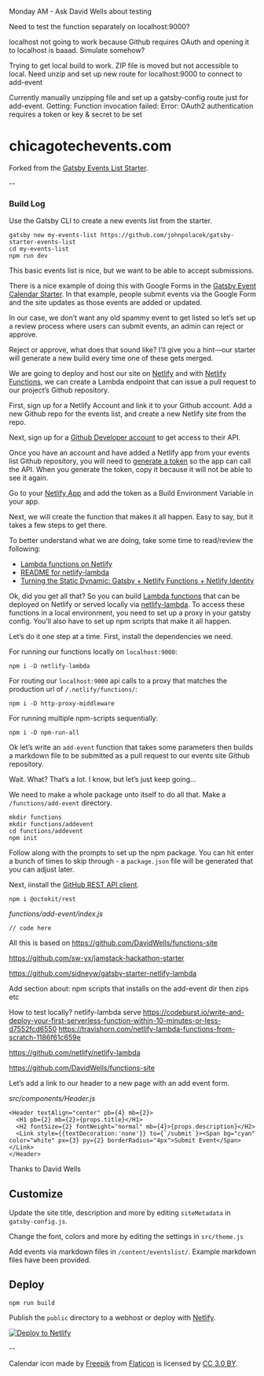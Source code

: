 Monday AM - Ask David Wells about testing

Need to test the function separately on localhost:9000?



localhost not going to work because Github requires OAuth and opening it to localhost is baaad. Simulate somehow?

Trying to get local build to work. ZIP file is moved but not accessible to local. Need unzip and set up new route for localhost:9000 to connect to add-event

Currently manually unzipping file and set up a gatsby-config route just for add-event. Getting: Function invocation failed: Error: OAuth2 authentication requires a token or key & secret to be set




# chicagotechevents.com

Forked from the [Gatsby Events List Starter](https://github.com/johnpolacek/gatsby-starter-events-list).

--

### Build Log

Use the Gatsby CLI to create a new events list from the starter.

~~~~
gatsby new my-events-list https://github.com/johnpolacek/gatsby-starter-events-list
cd my-events-list
npm run dev
~~~~

This basic events list is nice, but we want to be able to accept submissions. 

There is a nice example of doing this with Google Forms in the [Gatsby Event Calendar Starter](https://www.gatsbyjs.org/starters/EmaSuriano/gatsby-starter-event-calendar/). In that example, people submit events via the Google Form and the site updates as those events are added or updated.

In our case, we don’t want any old spammy event to get listed so let’s set up a review process where users can submit events, an admin can reject or approve. 

Reject or approve, what does that sound like? I’ll give you a hint—our starter will generate a new build every time one of these gets merged.

We are going to deploy and host our site on [Netlify](https://www.netlify.com/) and with [Netlify Functions](https://www.netlify.com/docs/functions/), we can create a Lambda endpoint that can issue a pull request to our project’s Github repository.

First, sign up for a Netlify Account and link it to your Github account. Add a new Github repo for the events list, and create a new Netlify site from the repo.

Next, sign up for a [Github Developer account](https://developer.github.com/) to get access to their API. 

Once you have an account and have added a Netlify app from your events list Github repository, you will need to [generate a token](https://github.com/settings/tokens/new) so the app can call the API. When you generate the token, copy it because it will not be able to see it again.

Go to your [Netlify App](https://app.netlify.com/sites/) and add the token as a Build Environment Variable in your app.

Next, we will create the function that makes it all happen. Easy to say, but it takes a few steps to get there.

To better understand what we are doing, take some time to read/review the following:

* [Lambda functions on Netlify](https://www.netlify.com/docs/functions/)
* [README for netlify-lambda](https://github.com/netlify/netlify-lambda)
* [Turning the Static Dynamic: Gatsby + Netlify Functions + Netlify Identity
](https://www.gatsbyjs.org/blog/2018-12-17-turning-the-static-dynamic/)

Ok, did you get all that? So you can build [Lambda functions](https://www.netlify.com/docs/functions/) that can be deployed on Netlify or served locally via [netlify-lambda](https://github.com/netlify/netlify-lambda). To access these functions in a local environment, you need to set up a proxy in your gatsby config. You’ll also have to set up npm scripts that make it all happen.

Let’s do it one step at a time. First, install the dependencies we need.

For running our functions locally on `localhost:9000`:

~~~~
npm i -D netlify-lambda
~~~~

For routing our `localhost:9000` api calls to a proxy that matches the production url of `/.netlify/functions/`:

~~~~
npm i -D http-proxy-middleware
~~~~

For running multiple npm-scripts sequentially:

~~~~
npm i -D npm-run-all
~~~~

Ok let’s write an `add-event` function that takes some parameters then builds a markdown file to be submitted as a pull request to our events site Github repository.

Wait. What? That’s a lot. I know, but let’s just keep going...

We need to make a whole package unto itself to do all that. Make a `/functions/add-event` directory.

~~~~
mkdir functions
mkdir functions/addevent
cd functions/addevent
npm init
~~~~

Follow along with the prompts to set up the npm package. You can hit enter a bunch of times to skip through - a `package.json` file will be generated that you can adjust later.

Next, iinstall the [GitHub REST API client](https://github.com/octokit/rest.js#readme).

~~~~
npm i @octokit/rest
~~~~



*functions/add-event/index.js*

~~~~
// code here
~~~~



All this is based on https://github.com/DavidWells/functions-site










https://github.com/sw-yx/jamstack-hackathon-starter



https://github.com/sidneyw/gatsby-starter-netlify-lambda





Add section about:
npm scripts that installs on the add-event dir then zips etc




How to test locally?
netlify-lambda serve <source-folder>
https://codeburst.io/write-and-deploy-your-first-serverless-function-within-10-minutes-or-less-d7552fcd6550
https://travishorn.com/netlify-lambda-functions-from-scratch-1186f61c659e

https://github.com/netlify/netlify-lambda


https://github.com/DavidWells/functions-site




Let’s add a link to our header to a new page with an add event form.

*src/components/Header.js*

~~~~
<Header textAlign="center" pb={4} mb={2}>
  <H1 pb={2} mb={2}>{props.title}</H1>
  <H2 fontSize={2} fontWeight="normal" mb={4}>{props.description}</H2>
  <Link style={{textDecoration:'none'}} to={`/submit`}><Span bg="cyan" color="white" px={3} py={2} borderRadius="4px">Submit Event</Span></Link>
</Header>
~~~~   




Thanks to David Wells 

## Customize

Update the site title, description and more by editing `siteMetadata` in `gatsby-config.js`.

Change the font, colors and more by editing the settings in `src/theme.js`

Add events via markdown files in `/content/eventslist/`. Example markdown files have been provided.

## Deploy

~~~~
npm run build
~~~~

Publish the `public` directory to a webhost or deploy with [Netlify](https://www.netlify.com/docs/).

[![Deploy to Netlify](https://www.netlify.com/img/deploy/button.svg)](https://app.netlify.com/start/deploy?repository=https://github.com/johnpolacek/gatsby-starter-events-list)


--

Calendar icon made by [Freepik](https://www.freepik.com/) from [Flaticon](https://www.flaticon.com/) is licensed by [CC 3.0 BY](http://creativecommons.org/licenses/by/3.0/).